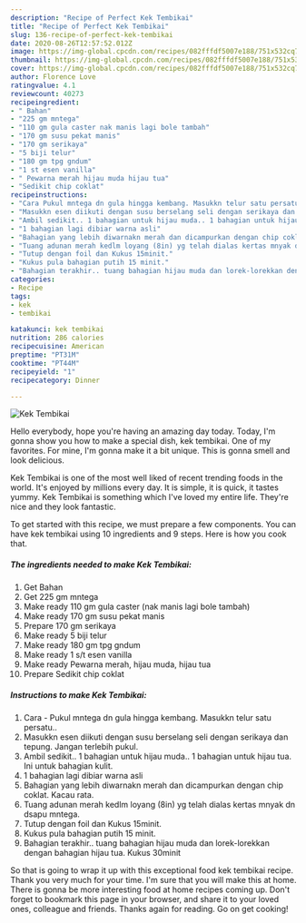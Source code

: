 ```yaml
---
description: "Recipe of Perfect Kek Tembikai"
title: "Recipe of Perfect Kek Tembikai"
slug: 136-recipe-of-perfect-kek-tembikai
date: 2020-08-26T12:57:52.012Z
image: https://img-global.cpcdn.com/recipes/082fffdf5007e188/751x532cq70/kek-tembikai-resipi-foto-utama.jpg
thumbnail: https://img-global.cpcdn.com/recipes/082fffdf5007e188/751x532cq70/kek-tembikai-resipi-foto-utama.jpg
cover: https://img-global.cpcdn.com/recipes/082fffdf5007e188/751x532cq70/kek-tembikai-resipi-foto-utama.jpg
author: Florence Love
ratingvalue: 4.1
reviewcount: 40273
recipeingredient:
- " Bahan"
- "225 gm mntega"
- "110 gm gula caster nak manis lagi bole tambah"
- "170 gm susu pekat manis"
- "170 gm serikaya"
- "5 biji telur"
- "180 gm tpg gndum"
- "1 st esen vanilla"
- " Pewarna merah hijau muda hijau tua"
- "Sedikit chip coklat"
recipeinstructions:
- "Cara Pukul mntega dn gula hingga kembang. Masukkn telur satu persatu.."
- "Masukkn esen diikuti dengan susu berselang seli dengan serikaya dan tepung. Jangan terlebih pukul."
- "Ambil sedikit.. 1 bahagian untuk hijau muda.. 1 bahagian untuk hijau tua. Ini untuk bahagian kulit."
- "1 bahagian lagi dibiar warna asli"
- "Bahagian yang lebih diwarnakn merah dan dicampurkan dengan chip coklat. Kacau rata."
- "Tuang adunan merah kedlm loyang (8in) yg telah dialas kertas mnyak dn dsapu mntega."
- "Tutup dengan foil dan Kukus 15minit."
- "Kukus pula bahagian putih 15 minit."
- "Bahagian terakhir.. tuang bahagian hijau muda dan lorek-lorekkan dengan bahagian hijau tua. Kukus 30minit"
categories:
- Recipe
tags:
- kek
- tembikai

katakunci: kek tembikai 
nutrition: 286 calories
recipecuisine: American
preptime: "PT31M"
cooktime: "PT44M"
recipeyield: "1"
recipecategory: Dinner

---
```



![Kek Tembikai](https://img-global.cpcdn.com/recipes/082fffdf5007e188/751x532cq70/kek-tembikai-resipi-foto-utama.jpg)

Hello everybody, hope you're having an amazing day today. Today, I'm gonna show you how to make a special dish, kek tembikai. One of my favorites. For mine, I'm gonna make it a bit unique. This is gonna smell and look delicious.

Kek Tembikai is one of the most well liked of recent trending foods in the world. It's enjoyed by millions every day. It is simple, it is quick, it tastes yummy. Kek Tembikai is something which I've loved my entire life. They're nice and they look fantastic.




To get started with this recipe, we must prepare a few components. You can have kek tembikai using 10 ingredients and 9 steps. Here is how you cook that.

<!--inarticleads1-->

##### The ingredients needed to make Kek Tembikai:

1. Get  Bahan
1. Get 225 gm mntega
1. Make ready 110 gm gula caster (nak manis lagi bole tambah)
1. Make ready 170 gm susu pekat manis
1. Prepare 170 gm serikaya
1. Make ready 5 biji telur
1. Make ready 180 gm tpg gndum
1. Make ready 1 s/t esen vanilla
1. Make ready  Pewarna merah, hijau muda, hijau tua
1. Prepare Sedikit chip coklat




<!--inarticleads2-->

##### Instructions to make Kek Tembikai:

1. Cara - Pukul mntega dn gula hingga kembang. Masukkn telur satu persatu..
1. Masukkn esen diikuti dengan susu berselang seli dengan serikaya dan tepung. Jangan terlebih pukul.
1. Ambil sedikit.. 1 bahagian untuk hijau muda.. 1 bahagian untuk hijau tua. Ini untuk bahagian kulit.
1. 1 bahagian lagi dibiar warna asli
1. Bahagian yang lebih diwarnakn merah dan dicampurkan dengan chip coklat. Kacau rata.
1. Tuang adunan merah kedlm loyang (8in) yg telah dialas kertas mnyak dn dsapu mntega.
1. Tutup dengan foil dan Kukus 15minit.
1. Kukus pula bahagian putih 15 minit.
1. Bahagian terakhir.. tuang bahagian hijau muda dan lorek-lorekkan dengan bahagian hijau tua. Kukus 30minit




So that is going to wrap it up with this exceptional food kek tembikai recipe. Thank you very much for your time. I'm sure that you will make this at home. There is gonna be more interesting food at home recipes coming up. Don't forget to bookmark this page in your browser, and share it to your loved ones, colleague and friends. Thanks again for reading. Go on get cooking!

